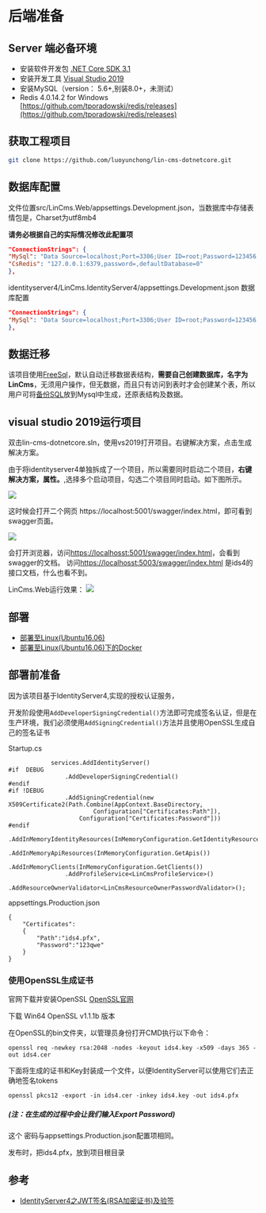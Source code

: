 # 后端准备

## Server 端必备环境
* 安装软件开发包 [.NET Core SDK 3.1](https://dotnet.microsoft.com/download/dotnet-core/3.1)   
* 安装开发工具  [Visual Studio 2019](https://visualstudio.microsoft.com/zh-hans/vs/?rr=https%3A%2F%2Fcn.bing.com%2F)  
* 安装MySQL（version： 5.6+,别装8.0+，未测试）
* Redis 4.0.14.2 for Windows [https://github.com/tporadowski/redis/releases](https://github.com/tporadowski/redis/releases)

## 获取工程项目
```bash
git clone https://github.com/luoyunchong/lin-cms-dotnetcore.git
```

## 数据库配置

文件位置src/LinCms.Web/appsettings.Development.json，当数据库中存储表情包是，Charset为utf8mb4

**请务必根据自己的实际情况修改此配置项**
```json
"ConnectionStrings": {
"MySql": "Data Source=localhost;Port=3306;User ID=root;Password=123456;Initial Catalog=lincms;Charset=utf8mb4;SslMode=none;Max pool size=5;",
"CsRedis": "127.0.0.1:6379,password=,defaultDatabase=0"
},
```

identityserver4/LinCms.IdentityServer4/appsettings.Development.json 数据库配置

```json
"ConnectionStrings": {
"MySql": "Data Source=localhost;Port=3306;User ID=root;Password=123456;Initial Catalog=LinCms;Charset=utf8mb4;SslMode=none;Max pool size=10;"
},
```

## 数据迁移
该项目使用[FreeSql](https://github.com/2881099/FreeSql)，默认自动迁移数据表结构，**需要自己创建数据库，名字为LinCms**，无须用户操作，但无数据，而且只有访问到表时才会创建某个表，所以用户可将[备份SQL](https://github.com/luoyunchong/lin-cms-dotnetcore/tree/master/docs/sql/%E6%95%B0%E6%8D%AE%E5%BA%93.zip)放到Mysql中生成，还原表结构及数据。


## visual studio 2019运行项目
双击lin-cms-dotnetcore.sln，使用vs2019打开项目。右键解决方案，点击生成解决方案。

由于将identityserver4单独拆成了一个项目，所以需要同时启动二个项目，**右键解决方案，属性。**,选择多个启动项目，勾选二个项目同时启动。如下图所示。

![](https://pic.downk.cc/item/5e83fd74504f4bcb04cf5474.png)

这时候会打开二个网页  https://localhost:5001/swagger/index.html，即可看到swagger页面。



![](https://pic.downk.cc/item/5e83ffd1504f4bcb04d0f039.jpg)

会打开浏览器，访问[https://localhosst:5001/swagger/index.html](https://localhosst:5001/swagger/index.html)，会看到swagger的文档。
访问[https://localhosst:5003/swagger/index.html](https://localhosst:5001/swagger/index.html) 是ids4的接口文档，什么也看不到。

LinCms.Web运行效果：
![](https://ae01.alicdn.com/kf/He52bc4d3708242d2995419bb584e1f53Q.jpg)



## 部署
- [部署至Linux(Ubuntu16.06)](https://blog.igeekfan.cn/2019/06/09/dotnetcore/ASP.NET-Core-Deploy-To-Ubuntu)
- [部署至Linux(Ubuntu16.06)下的Docker](https://blog.igeekfan.cn/2019/06/09/dotnetcore/ASP.NET-Core-Deploy-To-Docker-Ubuntu/)

## 部署前准备
因为该项目基于IdentityServer4,实现的授权认证服务，

开发阶段使用`AddDeveloperSigningCredential()`方法即可完成签名认证，但是在生产环境，我们必须使用`AddSigningCredential()`方法并且使用OpenSSL生成自己的签名证书

Startup.cs
```
            services.AddIdentityServer()
#if  DEBUG
                .AddDeveloperSigningCredential()
#endif
#if !DEBUG
                .AddSigningCredential(new X509Certificate2(Path.Combine(AppContext.BaseDirectory,
                        Configuration["Certificates:Path"]),
                    Configuration["Certificates:Password"]))
#endif
                .AddInMemoryIdentityResources(InMemoryConfiguration.GetIdentityResources())
                .AddInMemoryApiResources(InMemoryConfiguration.GetApis())
                .AddInMemoryClients(InMemoryConfiguration.GetClients())
                .AddProfileService<LinCmsProfileService>()
                .AddResourceOwnerValidator<LinCmsResourceOwnerPasswordValidator>();
```

appsettings.Production.json

```
{
    "Certificates":
    {
        "Path":"ids4.pfx",
        "Password":"123qwe"
    }
}
```

### 使用OpenSSL生成证书

官网下载并安装OpenSSL [OpenSSL官网](https://slproweb.com/products/Win32OpenSSL.html)

下载 Win64 OpenSSL v1.1.1b 版本

在OpenSSL的bin文件夹，以管理员身份打开CMD执行以下命令：

```
openssl req -newkey rsa:2048 -nodes -keyout ids4.key -x509 -days 365 -out ids4.cer
```
下面将生成的证书和Key封装成一个文件，以便IdentityServer可以使用它们去正确地签名tokens
```
openssl pkcs12 -export -in ids4.cer -inkey ids4.key -out ids4.pfx 
```
##### (注：在生成的过程中会让我们输入Export Password)
这个 密码与appsettings.Production.json配置项相同。

发布时，把ids4.pfx，放到项目根目录

## 参考
- [IdentityServer4之JWT签名(RSA加密证书)及验签](https://www.cnblogs.com/guolianyu/p/9872661.html)

